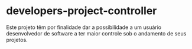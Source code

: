 # developers-project-controller

Este projeto têm por finalidade dar a possibilidade a um usuário desenvolvedor de software a ter maior controle sob o andamento de seus projetos.
